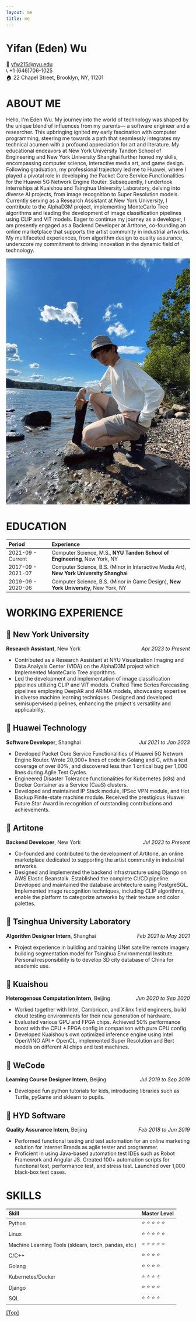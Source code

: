 ```yaml
---
layout: me
title: me
---
```

# Yifan (Eden) Wu
:email: yfw215@nyu.edu  
:telephone_receiver: +1 (646)706-1025  
:house: 22 Chapel Street, Brooklyn, NY, 11201  



# ABOUT ME

Hello, I'm Eden Wu. My journey into the world of technology was shaped by the unique blend of influences from my parents— a software engineer and a researcher. This upbringing ignited my early fascination with computer programming, steering me towards a path that seamlessly integrates my technical acumen with a profound appreciation for art and literature. My educational endeavors at New York University Tandon School of Engineering and New York University Shanghai further honed my skills, encompassing computer science, interactive media art, and game design. Following graduation, my professional trajectory led me to Huawei, where I played a pivotal role in developing the Packet Core Service Functionalities for the Huawei 5G Network Engine Router. Subsequently, I undertook internships at Kuaishou and Tsinghua University Laboratory, delving into diverse AI projects, from image recognition to Super Resolution models. Currently serving as a Research Assistant at New York University, I contribute to the AlphaD3M project, implementing MonteCarlo Tree algorithms and leading the development of image classification pipelines using CLIP and ViT models. Eager to continue my journey as a developer, I am presently engaged as a Backend Developer at Artitone, co-founding an online marketplace that supports the artist community in industrial artworks. My multifaceted experiences, from algorithm design to quality assurance, underscore my commitment to driving innovation in the dynamic field of technology.

![Not so big](/assets/img/profile/Eden-2023-12-12-23.25.17.jpeg)

# EDUCATION
  
| Period | Experience |
| :-------------- | :-------------- |
| 2021-09 - Current | Computer Science, M.S., **NYU Tandon School of Engineering**, New York, NY |
| 2017-09 - 2021-07 | Computer Science, B.S. (Minor in Interactive Media Art), **New York University Shanghai** |
| 2019-09 - 2020-06 | Computer Science, B.S. (Minor in Game Design), **New York University**, New York, NY |


# WORKING EXPERIENCE

## :large_blue_circle: New York University 
<p style="text-align:left;">
    <b>Research Assistant</b>, New York
    <span style="float:right;">
        <i>Apr 2023 to Present</i>
    </span>
</p>

- Contributed as a Research Assistant at NYU Visualization Imaging and Data Analysis Center (VIDA) on the AlphaD3M project which Implemented MonteCarlo Tree algorithms.
- Led the development and implementation of image classification pipelines utilizing CLIP and ViT models. Crafted Time Series Forecasting pipelines employing DeepAR and ARIMA models, showcasing expertise in diverse machine learning techniques. Designed and developed semisupervised pipelines, enhancing the project's versatility and applicability.

## :large_blue_circle: Huawei Technology
<p style="text-align:left;">
    <b>Software Developer</b>, Shanghai
    <span style="float:right;">
        <i>Jul 2021 to Jan 2023</i>
    </span>
</p>

- Developed Packet Core Service Functionalities of Huawei 5G Network Engine Router. Wrote 20,000+ lines of code in Golang and C, with a test coverage of over 80%, and discovered less than 1 critical bug per 1,000 lines during Agile Test Cycles.
- Engineered Disaster Tolerance functionalities for Kubernetes (k8s) and Docker Container as a Service (CaaS) clusters.
- Developed and maintained IP Stack module, IPSec VPN module, and Hot Backup Finite-state machine module. Received the prestigious Huawei Future Star Award in recognition of outstanding contributions and achievements.

## :large_blue_circle: Artitone
<p style="text-align:left;">
    <b>Backend Developer</b>, New York
    <span style="float:right;">
        <i>Jul 2023 to Present</i>
    </span>
</p>

- Co-founded and contributed to the development of Artitone, an online marketplace dedicated to supporting the artist community in industrial artworks.
- Designed and implemented the backend infrastructure using Django on AWS Elastic Beanstalk. Established the complete CI/CD pipeline. Developed and maintained the database architecture using PostgreSQL. Implemented image recognition techniques, including CLIP algorithms, enable the platform to categorize artworks by their texture and color palettes.

## :large_blue_circle: Tsinghua University Laboratory
<p style="text-align:left;">
    <b>Algorithm Designer Intern</b>, Shanghai
    <span style="float:right;">
        <i>Feb 2021 to May 2021</i>
    </span>
</p>

- Project experience in building and training UNet satellite remote imagery building segmentation model for Tsinghua Environmental Institute. Personal responsibility is to develop 3D city database of China for academic use.

## :large_blue_circle: Kuaishou
<p style="text-align:left;">
    <b>Heterogenous Computation Intern</b>, Beijing
    <span style="float:right;">
        <i>Jun 2020 to Sep 2020</i>
    </span>
</p>

- Worked together with Intel, Cambricon, and Xilinx field engineers, build cloud testing environments for their new generation of hardware.
- Evaluated various GPU and FPGA chips. Achieved 50% performance boost with the CPU + FPGA config in comparison with pure CPU config.
- Developed Kuaishou’s own optimized inference engine using Intel OpenVINO API + OpenCL, implemented Super Resolution and Bert models on different AI chips and test machines.

## :large_blue_circle: WeCode
<p style="text-align:left;">
    <b>Learning Course Designer Intern</b>, Beijing
    <span style="float:right;">
        <i>Jul 2019 to Sep 2019</i>
    </span>
</p>

- Developed fun python tutorials for kids, introducing libraries such as Turtle, pyGame and sklearn to pupils.

## :large_blue_circle: HYD Software
<p style="text-align:left;">
    <b>Quality Assurance Intern</b>, Beijing
    <span style="float:right;">
        <i>Feb 2018 to Jun 2019</i>
    </span>
</p>

- Performed functional testing and test automation for an online marketing solution for Internet Brands as agile tester and programmer.
- Proficient in using Java-based automation test IDEs such as Robot Framework and Angular JS. Created 100+ automation scripts for functional test, performance test, and stress test. Launched over 1,000 black-box test cases.

# SKILLS

| Skill | Master Level |
| :-------------- | :-------------- |
| Python | :star: :star: :star: :star: :star: |
| Linux | :star: :star: :star: :star: :star: |
| Machine Learning Tools (sklearn, torch, pandas, etc.) | :star: :star: :star: :star: :star: |
| C/C++ | :star: :star: :star: :star: |
| Golang | :star: :star: :star: :star: |
| Kubernetes/Docker | :star: :star: :star: :star: |
| Django | :star: :star: :star: :star: |
| SQL | :star: :star: :star: :star: |



[[Top]](#top)